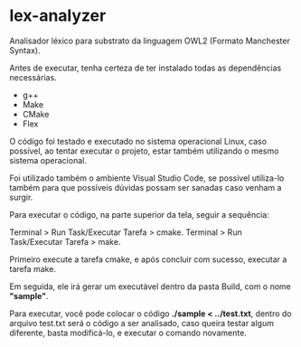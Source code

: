 # lex-analyzer

Analisador léxico para substrato da linguagem OWL2 (Formato Manchester Syntax).

Antes de executar, tenha certeza de ter instalado todas as dependências necessárias.

- g++
- Make
- CMake
- Flex

O código foi testado e executado no sistema operacional Linux, caso possível, ao tentar executar o projeto, estar também utilizando o mesmo sistema operacional.

Foi utilizado também o ambiente Visual Studio Code, se possível utiliza-lo também para que possíveis dúvidas possam ser sanadas caso venham a surgir.

Para executar o código, na parte superior da tela, seguir a sequência:

Terminal > Run Task/Executar Tarefa > cmake.
Terminal > Run Task/Executar Tarefa > make.

Primeiro execute a tarefa cmake, e após concluir com sucesso, executar a tarefa make.

Em seguida, ele irá gerar um executável dentro da pasta Build, com o nome **"sample"**.

Para executar, você pode colocar o código **./sample < ../test.txt**, dentro do arquivo test.txt será o código a ser analisado, caso queira testar algum diferente, basta modificá-lo, e executar o comando novamente.
